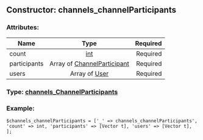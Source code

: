 ## Constructor: channels\_channelParticipants  

### Attributes:

| Name     |    Type       | Required |
|----------|:-------------:|---------:|
|count|[int](../types/int.md) | Required|
|participants|Array of [ChannelParticipant](../types/ChannelParticipant.md) | Required|
|users|Array of [User](../types/User.md) | Required|


### Type: [channels\_ChannelParticipants](../types/channels\_ChannelParticipants.md)

### Example:


```
$channels_channelParticipants = ['_' => channels_channelParticipants', 'count' => int, 'participants' => [Vector t], 'users' => [Vector t], ];
```
